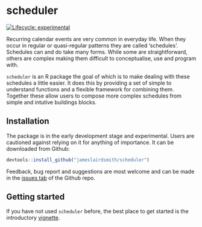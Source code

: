 
<!-- README.md is generated from README.Rmd. Please edit that file -->

# scheduler

<!-- badges: start -->

[![Lifecycle:
experimental](https://img.shields.io/badge/lifecycle-experimental-orange.svg)](https://www.tidyverse.org/lifecycle/#experimental)
<!-- badges: end -->

Recurring calendar events are very common in everyday life. When they
occur in regular or quasi-regular patterns they are called ‘schedules’.
Schedules can and do take many forms. While some are straightforward,
others are complex making them difficult to conceptualise, use and
program with.

`scheduler` is an R package the goal of which is to make dealing with
these schedules a little easier. It does this by providing a set of
simple to understand functions and a flexible framework for combining
them. Together these allow users to compose more complex schedules from
simple and intutive buildings blocks.

## Installation

The package is in the early development stage and experimental. Users
are cautioned against relying on it for anything of importance. It can
be downloaded from Github:

``` r
devtools::install_github("jameslairdsmith/scheduler")
```

Feedback, bug report and suggestions are most welcome and can be made in
the [issues tab](https://github.com/jameslairdsmith/scheduler/issues) of
the Github repo.

## Getting started

If you have not used `scheduler` before, the best place to get started
is the introductory
[vignette](https://jameslairdsmith.github.io/scheduler/articles/intro.html).

